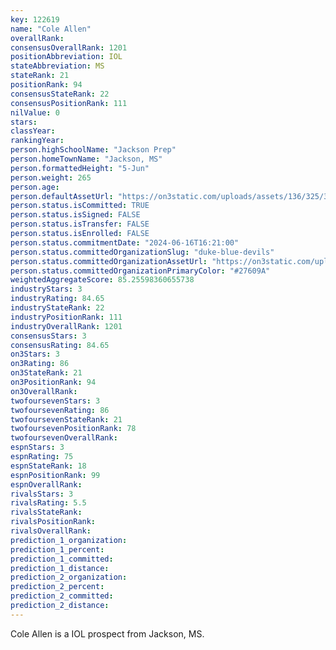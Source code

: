 ```yaml
---
key: 122619
name: "Cole Allen"
overallRank: 
consensusOverallRank: 1201
positionAbbreviation: IOL
stateAbbreviation: MS
stateRank: 21
positionRank: 94
consensusStateRank: 22
consensusPositionRank: 111
nilValue: 0
stars: 
classYear: 
rankingYear: 
person.highSchoolName: "Jackson Prep"
person.homeTownName: "Jackson, MS"
person.formattedHeight: "5-Jun"
person.weight: 265
person.age: 
person.defaultAssetUrl: "https://on3static.com/uploads/assets/136/325/325136.png"
person.status.isCommitted: TRUE
person.status.isSigned: FALSE
person.status.isTransfer: FALSE
person.status.isEnrolled: FALSE
person.status.commitmentDate: "2024-06-16T16:21:00"
person.status.committedOrganizationSlug: "duke-blue-devils"
person.status.committedOrganizationAssetUrl: "https://on3static.com/uploads/assets/912/149/149912.svg"
person.status.committedOrganizationPrimaryColor: "#27609A"
weightedAggregateScore: 85.25598360655738
industryStars: 3
industryRating: 84.65
industryStateRank: 22
industryPositionRank: 111
industryOverallRank: 1201
consensusStars: 3
consensusRating: 84.65
on3Stars: 3
on3Rating: 86
on3StateRank: 21
on3PositionRank: 94
on3OverallRank: 
twofoursevenStars: 3
twofoursevenRating: 86
twofoursevenStateRank: 21
twofoursevenPositionRank: 78
twofoursevenOverallRank: 
espnStars: 3
espnRating: 75
espnStateRank: 18
espnPositionRank: 99
espnOverallRank: 
rivalsStars: 3
rivalsRating: 5.5
rivalsStateRank: 
rivalsPositionRank: 
rivalsOverallRank: 
prediction_1_organization: 
prediction_1_percent: 
prediction_1_committed: 
prediction_1_distance: 
prediction_2_organization: 
prediction_2_percent: 
prediction_2_committed: 
prediction_2_distance: 
---
```

Cole Allen is a IOL prospect from Jackson, MS.